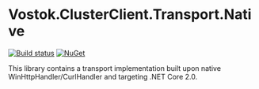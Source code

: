 # Vostok.ClusterClient.Transport.Native

[![Build status](https://ci.appveyor.com/api/projects/status/github/vostok/clusterclient.transport.native?svg=true&branch=master)](https://ci.appveyor.com/project/vostok/clusterclient.transport.native/branch/master)
[![NuGet](https://img.shields.io/nuget/v/Vostok.ClusterClient.Transport.Native.svg)](https://www.nuget.org/packages/Vostok.ClusterClient.Transport.Native)

This library contains a transport implementation built upon native WinHttpHandler/CurlHandler and targeting .NET Core 2.0.
